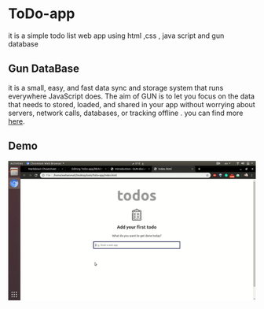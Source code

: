 # ToDo-app

it is a simple todo list web app using html ,css , java script and gun database <br/>

## Gun DataBase <br/>
 it is a small, easy, and fast data sync and storage system that runs everywhere JavaScript does. The aim of GUN is to let you focus on the data that needs to stored, loaded, and shared in your app without worrying about servers, network calls, databases, or tracking offline . you can find more  [here](https://gun.eco/docs/Introduction). 
 
 ## Demo  
![](demo.gif)

 


